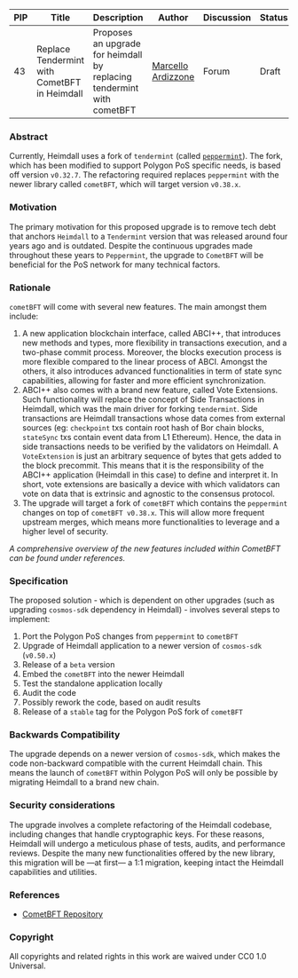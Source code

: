 | PIP | Title          | Description                | Author                        | Discussion                                                                  | Status      | Type                                     | Date                  |
|-----|----------------|----------------------------|-------------------------------|-----------------------------------------------------------------------------|-------------|------------------------------------------|-----------------------|
| 43  |Replace Tendermint with CometBFT in Heimdall| Proposes an upgrade for heimdall by replacing tendermint with cometBFT | [Marcello Ardizzone](https://github.com/marcello33) | Forum | Draft | Core | 2024-06-27

### Abstract

Currently, Heimdall uses a fork of `tendermint` (called [`peppermint`](https://github.com/maticnetwork/tendermint)). The fork, which has been modified to support Polygon PoS specific needs, is based off version `v0.32.7`.
The refactoring required replaces `peppermint` with the newer library called `cometBFT`, which will target version `v0.38.x`.

### Motivation

The primary motivation for this proposed upgrade is to remove tech debt that anchors `Heimdall` to a `Tendermint` version that was released around four years ago and is outdated. Despite the continuous upgrades made throughout these years to `Peppermint`, the upgrade to `CometBFT` will be beneficial for the PoS network for many technical factors.

### Rationale

`cometBFT` will come with several new features. The main amongst them include:
1. A new application blockchain interface, called ABCI++, that introduces new methods and types, more flexibility in transactions execution, and a two-phase commit process. Moreover, the blocks execution process is more flexible compared to the linear process of ABCI. Amongst the others, it also introduces advanced functionalities in term of state sync capabilities, allowing for faster and more efficient synchronization.
2. ABCI++ also comes with a brand new feature, called Vote Extensions. Such functionality will replace the concept of Side Transactions in Heimdall, which was the main driver for forking `tendermint`. Side transactions are Heimdall transactions whose data comes from external sources (eg: `checkpoint` txs contain root hash of Bor chain blocks, `stateSync` txs contain event data from L1 Ethereum). Hence, the data in side transactions needs to be verified by the validators on Heimdall. A `VoteExtension` is just an arbitrary sequence of bytes that gets added to the block precommit. This means that it is the responsibility of the ABCI++ application (Heimdall in this case) to define and interpret it. In short, vote extensions are basically a device with which validators can vote on data that is extrinsic and agnostic to the consensus protocol.
3. The upgrade will target a fork of `cometBFT` which contains the `peppermint` changes on top of `cometBFT v0.38.x`. This will allow more frequent upstream merges, which means more functionalities to leverage and a higher level of security.
   
*A comprehensive overview of the new features included within CometBFT can be found under references.*

### Specification

The proposed solution - which is dependent on other upgrades (such as upgrading `cosmos-sdk` dependency in Heimdall) - involves several steps to implement:
1. Port the Polygon PoS changes from `peppermint` to `cometBFT`
2. Upgrade of Heimdall application to a newer version of `cosmos-sdk` (`v0.50.x`)
3. Release of a `beta` version
4. Embed the `cometBFT` into the newer Heimdall
5. Test the standalone application locally
6. Audit the code
7. Possibly rework the code, based on audit results
8. Release of a `stable` tag for the Polygon PoS fork of `cometBFT`


### Backwards Compatibility

The upgrade depends on a newer version of `cosmos-sdk`, which makes the code non-backward compatible with the current Heimdall chain. This means the launch of `cometBFT` within Polygon PoS will only be possible by migrating Heimdall to a brand new chain.

### Security considerations

The upgrade involves a complete refactoring of the Heimdall codebase, including changes that handle cryptographic keys. For these reasons, Heimdall will undergo a meticulous phase of tests, audits, and performance reviews. Despite the many new functionalities offered by the new library, this migration will be —at first— a 1:1 migration, keeping intact the Heimdall capabilities and utilities.


### References

- [CometBFT Repository](https://github.com/cometbft/cometbft)

### Copyright

All copyrights and related rights in this work are waived under CC0 1.0 Universal.
